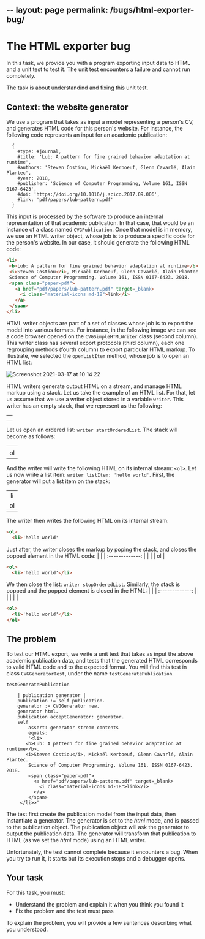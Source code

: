 --
layout: page
permalink: /bugs/html-exporter-bug/
--

# The HTML exporter bug
In this task, we provide you with a program exporting input data to HTML and a unit test to test it.
The unit test encounters a failure and cannot run completely.

The task is about understandind and fixing this unit test.

## Context: the website generator

We use a program that takes as input a model representing a person's CV, and generates HTML code for this person's website.
For instance, the following code represents an input for an academic publication:

```Smalltalk
  {
    #type: #journal,
    #title: 'Lub: A pattern for fine grained behavior adaptation at runtime',
    #authors: 'Steven Costiou, Mickaël Kerboeuf, Glenn Cavarlé, Alain Plantec',
    #year: 2018,
    #publisher: 'Science of Computer Programming, Volume 161, ISSN 0167-6423',
    #doi: 'https://doi.org/10.1016/j.scico.2017.09.006',
    #link: 'pdf/papers/lub-pattern.pdf'
  }
 ```
This input is processed by the software to produce an internal representation of that academic publication.
In that case, that would be an instance of a class named `CVGPublication`.
Once that model is in memory, we use an HTML writer object, whose job is to produce a specific code for the person's website.
In our case, it should generate the following HTML code: 
 
 ```HTML
<li>
  <b>Lub: A pattern for fine grained behavior adaptation at runtime</b>.
  <i>Steven Costiou</i>, Mickaël Kerboeuf, Glenn Cavarlé, Alain Plantec. 
  Science of Computer Programming, Volume 161, ISSN 0167-6423. 2018. 
  <span class="paper-pdf">
    <a href="pdf/papers/lub-pattern.pdf" target=_blank>
      <i class="material-icons md-18">link</i>
    </a>
  </span>
</li>
```
 
HTML writer objects are part of a set of classes whose job is to export the model into various formats.
For instance, in the following image we can see a code browser opened on the `CVGSimpleHTMLWriter` class (second column).
This writer class has several export protocols (third column), each one regrouping methods (fourth column) to export particular HTML markup.
To illustrate, we selected the `openListItem` method, whose job is to open an HTML list:
 
![Screenshot 2021-03-17 at 10 14 22](https://user-images.githubusercontent.com/26929529/111443315-8d4cad00-8709-11eb-8114-a51cf60580ba.png)

HTML writers generate output HTML on a stream, and manage HTML markup using a stack.
Let us take the example of an HTML list.
For that, let us assume that we use a writer object stored in a variable `writer`.
This writer has an empty stack, that we represent as the following:

| |
| :-------------: |
|  | 
|  | 

Let us open an ordered list: `writer startOrderedList`. 
The stack will become as follows:

| |
| :-------------: |
|  | 
| ol | 

And the writer will write the following HTML on its internal stream: `<ol>`.
Let us now write a list item: `writer listItem: 'hello world'`.
First, the generator will put a list item on the stack:

| |
| :-------------: |
| li | 
| ol | 

The writer then writes the following HTML on its internal stream:
```HTML
<ol>
  <li>'hello world'
```
Just after, the writer closes the markup by poping the stack, and closes the popped element in the HTML code:
| |
| :-------------: |
| | 
| ol | 

```HTML
<ol>
  <li>'hello world'</li>
```

We then close the list: `writer stopOrderedList`.
Similarly, the stack is popped and the popped element is closed in the HTML:
| |
| :-------------: |
| | 
| | 

```HTML
<ol>
  <li>'hello world'</li>
</ol>
```


## The problem

To test our HTML export, we write a unit test that takes as input the above academic publication data, and tests that the generated HTML corresponds to valid HTML code and to the expected format.
You will find this test in class `CVGGeneratorTest`, under the name `testGeneratePublication`. 

```Smalltalk
testGeneratePublication

	| publication generator |
	publication := self publication.
	generator := CVGGenerator new.
	generator html.
	publication acceptGenerator: generator.
	self
		assert: generator stream contents
		equals:
		'<li>
       <b>Lub: A pattern for fine grained behavior adaptation at runtime</b>.
       <i>Steven Costiou</i>, Mickaël Kerboeuf, Glenn Cavarlé, Alain Plantec. 
        Science of Computer Programming, Volume 161, ISSN 0167-6423. 2018. 
        <span class="paper-pdf">
          <a href="pdf/papers/lub-pattern.pdf" target=_blank>
            <i class="material-icons md-18">link</i>
          </a>
        </span>
     </li>>'
 ```
The test first create the publication model from the input data, then instantiate a generator.
The generator is set to the *html* mode, and is passed to the publication object.
The publication object will ask the generator to output the publication data.
The generator will transform that publication to HTML (as we set the *html* mode) using an HTML writer.

Unfortunately, the test cannot complete because it encounters a bug.
When you try to run it, it starts but its execution stops and a debugger opens.

## Your task

For this task, you must:
* Understand the problem and explain it when you think you found it
* Fix the problem and the test must pass

To explain the problem, you will provide a few sentences describing what you understood.
